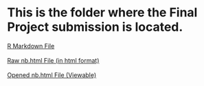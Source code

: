# This is the folder where the Final Project submission is located.

[R Markdown File](https://github.com/dfr5407/stat184/blob/main/FinalProject/files/STAT%20184%20Final%20Project.Rmd) <br> <br>
[Raw nb.html File (in html format)](https://github.com/dfr5407/stat184/blob/main/FinalProject/files/STAT%20184%20Final%20Project.nb.html) <br> <br>
[Opened nb.html File (Viewable)](https://htmlpreview.github.io/?https://github.com/dfr5407/STAT184/blob/main/FinalProject/files/Commented_Version_Final_Project.nb.html) <br>
